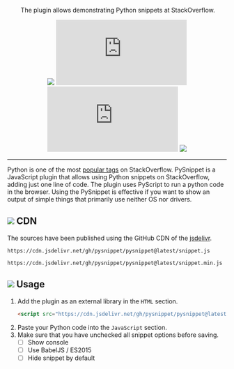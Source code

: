 <p align="center">
    <img alt="" src="https://user-images.githubusercontent.com/46633744/175888700-bd690caf-312b-4340-824e-cc3808ae3b80.svg">
    The plugin allows demonstrating Python snippets at StackOverflow.
</p>

<div align="center">

![][stackoverflow-tag] [![][snippet-js-size]][snippet-js-cdn] [![][snippet-min-js-size]][snippet-min-js-cdn] [![][license-tag]][license-url]

[stackoverflow-tag]: https://img.shields.io/badge/StackOverflow-plugin-blue?logo=stack-overflow&logoColor=white
[snippet-js-size]: https://img.badgesize.io/https:/raw.githubusercontent.com/pysnippet/pysnippet/latest/snippet.js?label=snippet.js
[snippet-min-js-size]: https://img.badgesize.io/https:/raw.githubusercontent.com/pysnippet/pysnippet/latest/snippet.min.js?label=snippet.min.js
[snippet-js-cdn]: https://cdn.jsdelivr.net/gh/pysnippet/pysnippet@latest/snippet.js
[snippet-min-js-cdn]: https://cdn.jsdelivr.net/gh/pysnippet/pysnippet@latest/snippet.min.js
[license-tag]: https://img.shields.io/badge/License-Apache_2.0-blue.svg
[license-url]: https://opensource.org/licenses/Apache-2.0
</div>

---

Python is one of the most [popular tags](https://stackoverflow.com/tags?tab=popular) on StackOverflow. PySnippet is a JavaScript plugin that allows using Python snippets on StackOverflow, adding just one line of code. The plugin uses PyScript to run a python code in the browser. Using the PySnippet is effective if you want to show an output of simple things that primarily use neither OS nor drivers.

## ![](https://user-images.githubusercontent.com/46633744/175871148-93b50dba-a4c4-4225-a824-09f787c97e9e.svg) CDN

The sources have been published using the GitHub CDN of the <a href="https://www.jsdelivr.com/">jsdelivr</a>.
```text
https://cdn.jsdelivr.net/gh/pysnippet/pysnippet@latest/snippet.js
```
```text
https://cdn.jsdelivr.net/gh/pysnippet/pysnippet@latest/snippet.min.js
```

## ![](https://user-images.githubusercontent.com/46633744/175871486-2b21eeaa-7789-4ae0-afe9-0c6b516a5fa7.svg) Usage

 1. Add the plugin as an external library in the `HTML` section.
    ```html
    <script src="https://cdn.jsdelivr.net/gh/pysnippet/pysnippet@latest/snippet.js"></script>
    ```
 2. Paste your Python code into the `JavaScript` section.
 3. Make sure that you have unchecked all snippet options before saving.
    - [ ] Show console
    - [ ] Use BabelJS / ES2015
    - [ ] Hide snippet by default
